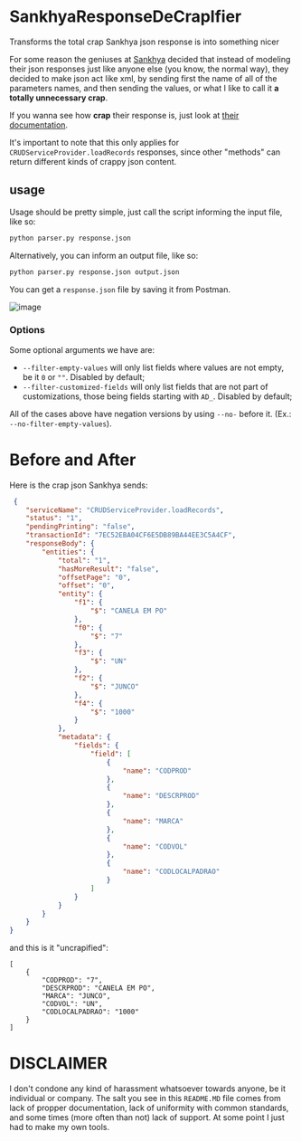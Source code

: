 # SankhyaResponseDeCrapIfier
Transforms the total crap Sankhya json response is into something nicer

For some reason the geniuses at [Sankhya](https://www.sankhya.com.br) decided that instead of modeling their json responses just like anyone else (you know, the normal way), they decided to make json act like xml, by sending first the name of all of the parameters names, and then sending the values, or what I like to call it **a totally unnecessary crap**.

If you wanna see how **crap** their response is, just look at [their documentation](https://developer.sankhya.com.br/reference/get_produto).

It's important to note that this only applies for `CRUDServiceProvider.loadRecords` responses, since other "methods" can return different kinds of crappy json content.


## usage

Usage should be pretty simple, just call the script informing the input file, like so:
```bash
python parser.py response.json
```
Alternatively, you can inform an output file, like so:
```bash
python parser.py response.json output.json
```

You can get a `response.json` file by saving it from Postman.

![image](https://github.com/kabessao/SankhyaResponseDeCrapIfier/assets/22626848/9ebfa0ee-c8ac-4a4e-94bf-99778a2ff2dd)


### Options

Some optional arguments we have are:
* `--filter-empty-values` will only list fields where values are not empty, be it `0` or `""`. Disabled by default;
* `--filter-customized-fields` will only list fields that are not part of customizations, those being fields starting with `AD_`. Disabled by default;

All of the cases above have negation versions by using `--no-` before it. (Ex.: `--no-filter-empty-values`).


# Before and After

Here is the crap json Sankhya sends:
```json
 {
    "serviceName": "CRUDServiceProvider.loadRecords",
    "status": "1",
    "pendingPrinting": "false",
    "transactionId": "7EC52EBA04CF6E5DB89BA44EE3C5A4CF",
    "responseBody": {
        "entities": {
            "total": "1",
            "hasMoreResult": "false",
            "offsetPage": "0",
            "offset": "0",
            "entity": {
                "f1": {
                    "$": "CANELA EM PO"
                },
                "f0": {
                    "$": "7"
                },
                "f3": {
                    "$": "UN"
                },
                "f2": {
                    "$": "JUNCO"
                },
                "f4": {
                    "$": "1000"
                }
            },
            "metadata": {
                "fields": {
                    "field": [
                        {
                            "name": "CODPROD"
                        },
                        {
                            "name": "DESCRPROD"
                        },
                        {
                            "name": "MARCA"
                        },
                        {
                            "name": "CODVOL"
                        },
                        {
                            "name": "CODLOCALPADRAO"
                        }
                    ]
                }
            }
        }
    }
}
```

and this is it "uncrapified":
```shell
[
    {
        "CODPROD": "7",
        "DESCRPROD": "CANELA EM PO",
        "MARCA": "JUNCO",
        "CODVOL": "UN",
        "CODLOCALPADRAO": "1000"
    }
]
```


# DISCLAIMER
I don't condone any kind of harassment whatsoever towards anyone, be it individual or company. The salt you see in this `README.MD` file comes from lack of propper documentation, lack of uniformity with common standards, and some times (more often than not) lack of support. At some point I just had to make my own tools.
